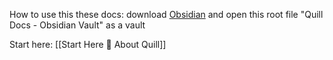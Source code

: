How to use this these docs: download [Obsidian](https://obsidian.md/) and open this root file "Quill Docs - Obsidian Vault" as a vault

Start here: [[Start Here 🎯 About Quill]]